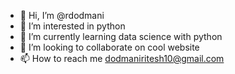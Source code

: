 - 👋 Hi, I’m @rdodmani
- 👀 I’m interested in python 
- 🌱 I’m currently learning data science with python
- 💞️ I’m looking to collaborate on cool website
- 📫 How to reach me dodmaniritesh10@gmail.com

<!---
rdodmani/rdodmani is a ✨ special ✨ repository because its `README.md` (this file) appears on your GitHub profile.
You can click the Preview link to take a look at your changes.
--->
